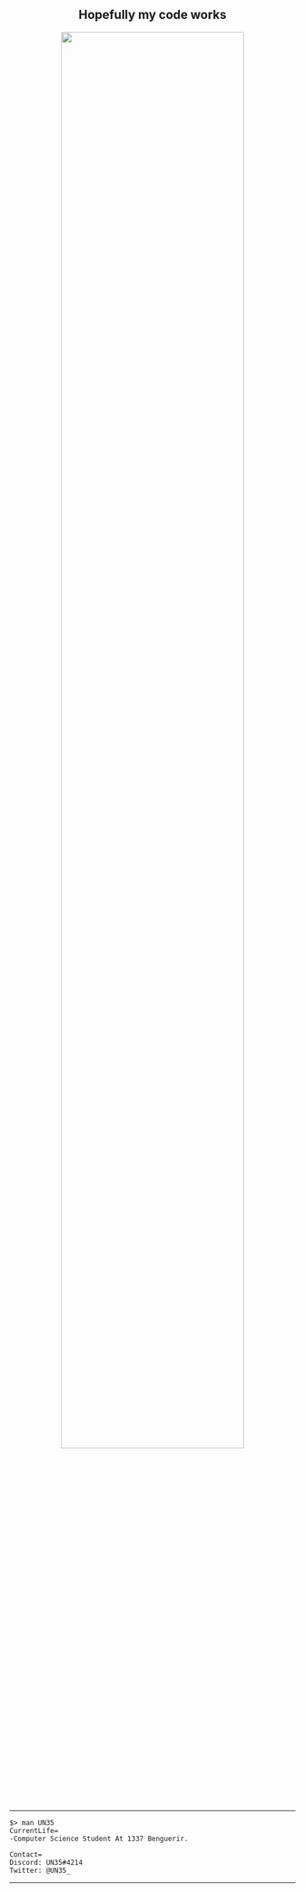 <div align="center">
          <h2>Hopefully my code works</h2>
          <img width="80%" src="https://media.giphy.com/media/RbDKaczqWovIugyJmW/giphy.gif">
</div>

---

```
$> man UN35
CurrentLife=
-Computer Science Student At 1337 Benguerir.

Contact=
Discord: UN35#4214
Twitter: @UN35_
```
---
<!--
```./1337_CURSUS CARD```
<div align="center">

[![yoelansa's 42 stats](https://badge42.vercel.app/api/v2/cldhgkdh900640gl92a3fc4ga/stats?cursusId=21&coalitionId=79)](https://github.com/JaeSeoKim/badge42)

</div>

---
-->

